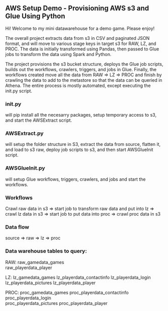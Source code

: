 ## AWS Setup Demo - Provisioning AWS s3 and Glue Using Python
Hi! Welcome to my mini datawarehouse for a demo game. Please enjoy!

The overall project extracts data from s3 in CSV and paginated JSON format, and will move to various stage keys in target s3 for RAW, LZ, and PROC. The data is initially transformed using Pandas, then passed to Glue jobs to transform the data using Spark and Python. 

The project provisions the s3 bucket structure, deploys the Glue job scripts, builds out the workflows, crawlers, triggers, and jobs in Glue. Finally, the workflows created move all the data from RAW => LZ => PROC and finish by crawling the data to add to the metastore so that the data can be queried in Athena. The entire process is mostly automated, except executing the init.py script. 
    
### init.py 
will pip install all the necesarry packages, setup temporary access to s3, and start the AWSExtract script.

### AWSExtract.py 
will setup the folder structure in S3, extract the data from source, flatten it, and load to s3 raw, 
deploy job scripts to s3, and then start AWSGlueInit script.

### AWSGlueInit.py 
will setup Glue workflows, triggers, crawlers, and jobs and start the workflows.

### Workflows
Crawl raw data in s3 => start job to transform raw data and put into lz => crawl lz data in s3 =>
start job to put data into proc => crawl proc data in s3

### Data flow
source => raw => lz => proc
    
### Data warehouse tables to query:
RAW:    raw_gamedata_games	
    	raw_playerdata_player

LZ:     lz_gamedata_games
	lz_playerdata_contactinfo
	lz_playerdata_login
    	lz_playerdata_pictures
    	lz_playerdata_player

PROC:    proc_gamedata_games
	proc_playerdata_contactinfo
    	proc_playerdata_login	
    	proc_playerdata_pictures
    	proc_playerdata_player

